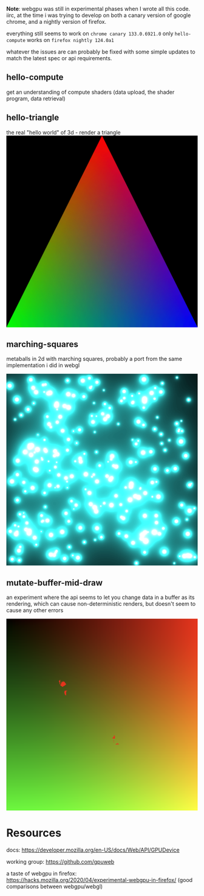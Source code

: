 **Note**: webgpu was still in experimental phases when I wrote all this code. iirc, at the time i was trying to develop on both a canary version of google chrome, and a nightly version of firefox.

everything still seems to work on `chrome canary 133.0.6921.0`
only `hello-compute` works on `firefox nightly 124.0a1`

whatever the issues are can probably be fixed with some simple updates to match the latest spec or api requirements.

## hello-compute

get an understanding of compute shaders (data upload, the shader program, data retrieval)

## hello-triangle

the real "hello world" of 3d - render a triangle
![hello-triangle](./hello-triangle/preview.png)

## marching-squares

metaballs in 2d with marching squares, probably a port from the same implementation i did in webgl

![marching-squares](./marching-squares/preview.png)

## mutate-buffer-mid-draw

an experiment where the api seems to let you change data in a buffer as its rendering, which can cause non-deterministic renders, but doesn't seem to cause any other errors

![mutate-buffer-mid-draw](./mutate-buffer-mid-draw/preview.png)

# Resources

docs: https://developer.mozilla.org/en-US/docs/Web/API/GPUDevice

working group: https://github.com/gpuweb

a taste of webgpu in firefox: https://hacks.mozilla.org/2020/04/experimental-webgpu-in-firefox/
(good comparisons between webgpu/webgl)